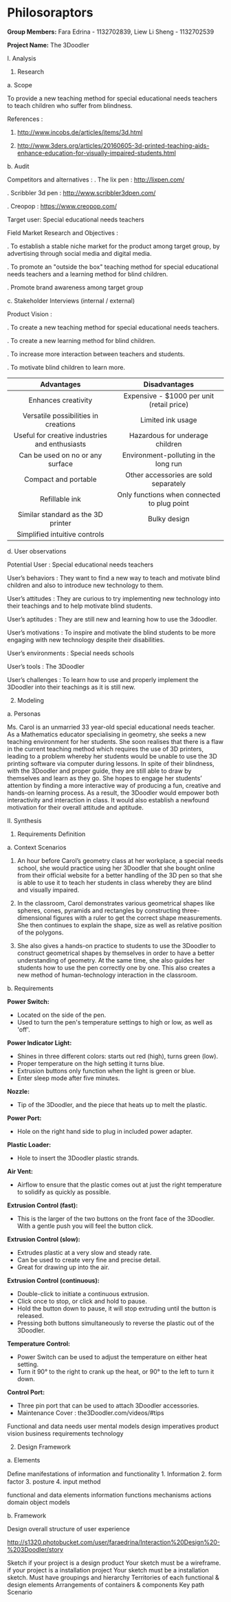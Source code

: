 # Philosoraptors

**Group Members:** Fara Edrina - 1132702839, Liew Li Sheng - 1132702539

**Project Name:** The 3Doodler


I. Analysis

1. Research

a. Scope

To provide a new teaching method for special educational needs teachers to teach children who suffer from blindness.

References :

1) http://www.incobs.de/articles/items/3d.html

2) http://www.3ders.org/articles/20160605-3d-printed-teaching-aids-enhance-education-for-visually-impaired-students.html

b. Audit

Competitors and alternatives : 
. The lix pen : http://lixpen.com/

. Scribbler 3d pen : http://www.scribbler3dpen.com/

. Creopop : https://www.creopop.com/

Target user: Special educational needs teachers

Field Market Research and Objectives :

. To establish a stable niche market for the product among target group, by advertising through social media and digital media.

. To promote an "outside the box" teaching method for special educational needs teachers and a learning method for blind children.

. Promote brand awareness among target group 


c. Stakeholder Interviews (internal / external)

Product Vision :

. To create a new teaching method for special educational needs teachers.

. To create a new learning method for blind children.

. To increase more interaction between teachers and students.

. To motivate blind children to learn more.

|                   **Advantages**                  |                 **Disadvantages**              |
|:-------------------------------------------------:|:----------------------------------------------:|
| Enhances creativity                               | Expensive - $1000 per unit (retail price)      |
| Versatile possibilities in creations              | Limited ink usage                              |
| Useful for creative industries and enthusiasts    | Hazardous for underage children                |
| Can be used on no or any surface                  | Environment-polluting in the long run          |
| Compact and portable                              | Other accessories are sold separately          |
| Refillable ink                                    | Only functions when connected to plug point    |
| Similar standard as the 3D printer                | Bulky design                                   |
| Simplified intuitive controls                     |                                                |

d. User observations

Potential User : Special educational needs teachers

User’s behaviors : They want to find a new way to teach and motivate blind children and also to introduce new technology to them.

User’s attitudes : They are curious to try implementing new technology into their teachings and to help motivate blind students.

User’s aptitudes : They are still new and learning how to use the 3doodler.

User’s motivations : To inspire and motivate the blind students to be more engaging with new technology despite their disabilities.

User’s environments : Special needs schools

User’s tools : The 3Doodler

User’s challenges : To learn how to use and properly implement the 3Doodler into their teachings as it is still new.

2. Modeling

a. Personas

Ms. Carol is an unmarried 33 year-old special educational needs teacher. As a Mathematics educator specialising in geometry, she seeks a new teaching environment for her students. She soon realises that there is a flaw in the current teaching method which requires the use of 3D printers, leading to a problem whereby her students would be unable to use the 3D printing software via computer during lessons. In spite of their blindness, with the 3Doodler and proper guide, they are still able to draw by themselves and learn as they go. She hopes to engage her students’ attention by finding a more interactive way of producing a fun, creative and hands-on learning process. As a result, the 3Doodler would empower both interactivity and interaction in class. It would also establish a newfound motivation for their overall attitude and aptitude.

II. Synthesis

1. Requirements Definition

a. Context Scenarios

1) An hour before Carol’s geometry class at her workplace, a special needs school, she would practice using her 3Doodler that she bought online from their official website for a better handling of the 3D pen so that she is able to use it to teach her students in class whereby they are blind and visually impaired.

2)  In the classroom, Carol demonstrates various geometrical shapes like spheres, cones, pyramids and rectangles by constructing three-dimensional figures with a ruler to get the correct shape measurements. She then continues to explain the shape, size as well as relative position of the polygons.

3) She also gives a hands-on practice to students to use the 3Doodler to construct geometrical shapes by themselves in order to have a better understanding of geometry. At the same time, she also guides her students how to use the pen correctly one by one. This also creates a new method of human-technology interaction in the classroom.

b. Requirements

**Power Switch:**
- Located on the side of the pen.
- Used to turn the pen's temperature settings to high or low, as well as 'off'.

**Power Indicator Light:**
- Shines in three different colors: starts out red (high), turns green (low).
- Proper temperature on the high setting it turns blue.
- Extrusion buttons only function when the light is green or blue.
- Enter sleep mode after five minutes.

**Nozzle:**
- Tip of the 3Doodler, and the piece that heats up to melt the plastic.

**Power Port:**
- Hole on the right hand side to plug in included power adapter.

**Plastic Loader:**
- Hole to insert the 3Doodler plastic strands.

**Air Vent:**
- Airflow to ensure that the plastic comes out at just the right temperature to solidify as quickly as possible.

**Extrusion Control (fast):**
- This is the larger of the two buttons on the front face of the 3Doodler. With a gentle push you will feel the button click.

**Extrusion Control (slow):**
- Extrudes plastic at a very slow and steady rate.
- Can be used to create very fine and precise detail.
- Great for drawing up into the air.

**Extrusion Control (continuous):**
- Double-click to initiate a continuous extrusion.
- Click once to stop, or click and hold to pause.
- Hold the button down to pause, it will stop extruding until the button is released.
- Pressing both buttons simultaneously to reverse the plastic out of the 3Doodler.

**Temperature Control:**
- Power Switch can be used to adjust the temperature on either heat setting.
- Turn it 90° to the right to crank up the heat, or 90° to the left to turn it down.

**Control Port:**
- Three pin port that can be used to attach 3Doodler accessories.
- Maintenance Cover : the3Doodler.com/videos/#tips

Functional and data needs
user mental models
design imperatives
product vision
business requirements
technology

2. Design Framework

a. Elements

Deﬁne manifestations of information and functionality 1. Information 2. form factor 3. posture 4. input method

functional and data elements
information
functions
mechanisms
actions
domain object models

b. Framework

Design overall structure of user experience

http://s1320.photobucket.com/user/faraedrina/Interaction%20Design%20-%203Doodler/story

Sketch
if your project is a design product
Your sketch must be a wireframe.
if your project is a installation project
Your sketch must be a installation sketch.
Must have
groupings and hierarchy
Territories of each functional & design elements
Arrangements of containers & components
Key path Scenario
